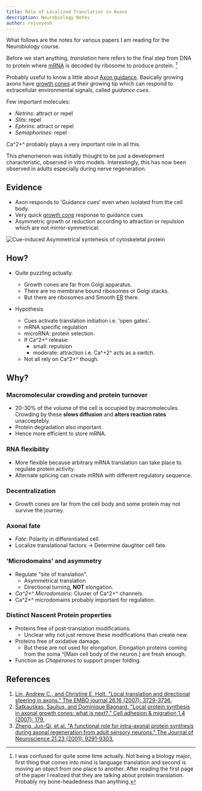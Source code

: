 ```yaml
---
title: Role of Localized Translation in Axons
description: Neurobiology Notes
author: rejuvyesh
---
```


What follows are the notes for various papers I am reading for the Neurobiology course.

Before we start anything, _translation_ here refers to the final step from DNA to protein where [mRNA](https://en.wikipedia.org/wiki/MRNA) is decoded by ribosome to produce protein. [^aside]

Probably useful to know a little about [Axon guidance](https://en.wikipedia.org/wiki/Axon_guidance). Basically growing axons have [growth cones]() at their growing tip which can respond to extracellular environmental signals, called _guidance cues_.

Few important molecules:

- _Netrins_: attract or repel
- _Slits_: repel
- _Ephrins_: attract or repel
- _Semaphorines_: repel

Ca^2+^ probably plays a very important role in all this.

This phenomenon was initially thought to be just a development characteristic, observed in vitro models. Interestingly, this has now been observed in adults especially during nerve regeneration.

[^aside]: I was confused for quite some time actually. Not being a biology major, first thing that comes into mind is language translation and second is moving an object from one place to another. After reading the first page of the paper I realized that they are talking about protein translation. Probably my bone-headedness than anything.

## Evidence

- Axon responds to 'Guidance cues' even when isolated from the cell body.
- Very quick [growth cone](https://en.wikipedia.org/wiki/Growth_cone) response to guidance cues
- Asymmetric growth or reduction according to attraction or repulsion which are not mirror-symmetrical.

![Cue-induced Asymmetrical syntehesis of cytoskeletal protein](/images/asymmetrical-trans.png ) 

## How?

- Quite puzzling actually.
    - Growth cones are far from Golgi apparatus.
    - There are no membrane bound ribosomes or Golgi stacks.
    - But there are ribosomes and Smooth [ER](https://en.wikipedia.org/wiki/Endoplasmic_reticulum) there.

- Hypothesis
    - Cues activate translation initiation i.e. 'open gates'.
    - mRNA specific regulation
    - microRNA: protein selection.
    - If Ca^2+^ release:
        - small: repulsion
        - moderate: attraction
      i.e. Ca^+2^ acts as a switch.
    - Not all rely on Ca^2+^ though.

## Why?

### Macromolecular crowding and protein turnover

- 20-30% of the volume of the cell is occupied by macromolecules. Crowding by these **slows diffusion** and **alters reaction rates** unacceptebly.
- Protein degradation also important.
- Hence more efficient to store mRNA.

### RNA flexibility

- More flexible because arbitrary mRNA translation can take place to regulate protein activity.
- Alternate splicing can create mRNA with different regulatory sequence.

### Decentralization

- Growth cones are far from the cell body and some protein may not survive the journey.

### Axonal fate

- _Fate_: Polarity in differentiated cell.
- Localize translational factors → Determine daughter cell fate.

### 'Microdomains' and asymmetry

- Regulate "site of translation".
    - Asymmetrical translation
    - Directional turning, **NOT** elongation.
- _Ca^2+^ Microdomains_: Cluster of Ca^2+^ channels.    
- Ca^2+^ microdomains probably important for regulation.

### Distinct Nascent Protein properties

- Proteins free of post-translation modifications.
    - Unclear why not just remove these modifications than create new.
- Proteins free of oxidative damage.
    - But these are not used for elongation. Elongation proteins coming from the soma ^[Main cell body of the neuron.] are fresh enough.
- Function as _Chaperones_ to support proper folding.

## References

1. [Lin, Andrew C., and Christine E. Holt. "Local translation and directional steering in axons." The EMBO journal 26.16 (2007): 3729-3736.](http://onlinelibrary.wiley.com/doi/10.1038/sj.emboj.7601808/full)
2. [Šatkauskas, Saulius, and Dominique Bagnard. "Local protein synthesis in axonal growth cones: what is next?." Cell adhesion & migration 1.4 (2007): 179.](http://www.ncbi.nlm.nih.gov/pmc/articles/PMC2634104/)
3. [Zheng, Jun-Qi, et al. "A functional role for intra-axonal protein synthesis during axonal regeneration from adult sensory neurons." The Journal of Neuroscience 21.23 (2001): 9291-9303.](http://www.jneurosci.org/content/21/23/9291.full)


